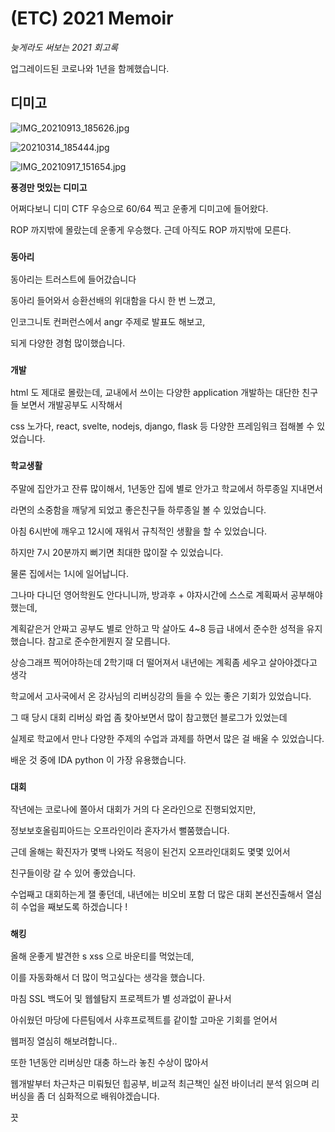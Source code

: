 # (ETC) 2021 Memoir

*늦게라도 써보는 2021 회고록*

업그레이드된 코로나와 1년을 함께했습니다.

## 디미고

![IMG_20210913_185626.jpg]((ETC)%202021%20Memoir%20491904964c30493dbb42708212a34ff3/IMG_20210913_185626.jpg)

![20210314_185444.jpg]((ETC)%202021%20Memoir%20491904964c30493dbb42708212a34ff3/20210314_185444.jpg)

![IMG_20210917_151654.jpg]((ETC)%202021%20Memoir%20491904964c30493dbb42708212a34ff3/IMG_20210917_151654.jpg)

**풍경만 멋있는 디미고**

어쩌다보니 디미 CTF 우승으로 60/64 찍고 운좋게 디미고에 들어왔다.

ROP 까지밖에 몰랐는데  운좋게 우승했다. 근데 아직도 ROP 까지밖에 모른다.

### `동아리`

동아리는 트러스트에 들어갔습니다

동아리 들어와서 승환선배의 위대함을 다시 한 번 느꼈고,

인코그니토 컨퍼런스에서 angr 주제로 발표도 해보고,

되게 다양한 경험 많이했습니다.

### `개발`

html 도 제대로 몰랐는데, 교내에서 쓰이는 다양한 application 개발하는 대단한 친구들 보면서 개발공부도 시작해서

css 노가다, react, svelte, nodejs, django, flask 등 다양한 프레임워크 접해볼 수 있었습니다.

### `학교생활`

주말에 집안가고 잔류 많이해서, 1년동안 집에 별로 안가고 학교에서 하루종일 지내면서

라면의 소중함을 깨닿게 되었고 좋은친구들 하루종일 볼 수 있었습니다.

아침 6시반에 깨우고 12시에 재워서 규칙적인 생활을 할 수 있었습니다.

하지만 7시 20분까지 뻐기면 최대한 많이잘 수 있었습니다.

물론 집에서는 1시에 일어납니다.

그나마 다니던 영어학원도 안다니니까, 방과후 + 야자시간에 스스로 계획짜서 공부해야 했는데,

계획같은거 안짜고 공부도 별로 안하고 막 살아도 4~8 등급 내에서 준수한 성적을 유지했습니다. 참고로 준수한게뭔지 잘 모릅니다. 

상승그래프 찍어야하는데 2학기때 더 떨어져서 내년에는 계획좀 세우고 살아야겠다고 생각

학교에서 고사국에서 온 강사님의 리버싱강의 들을 수 있는 좋은 기회가 있었습니다.

그 때 당시 대회 리버싱 롸업 좀 찾아보면서 많이 참고했던 블로그가 있었는데

실제로 학교에서 만나 다양한 주제의 수업과 과제를 하면서 많은 걸 배울 수 있었습니다.

배운 것 중에 IDA python 이 가장 유용했습니다. 

### `대회`

작년에는 코로나에 쫄아서 대회가 거의 다 온라인으로 진행되었지만, 

정보보호올림피아드는 오프라인이라 혼자가서 뻘쭘했습니다.

근데 올해는 확진자가 몇백 나와도 적응이 된건지 오프라인대회도 몇몇 있어서

친구들이랑 갈 수 있어 좋았습니다.

수업째고 대회하는게 잴 좋던데, 내년에는 비오비 포함 더 많은 대회 본선진출해서 열심히 수업을 째보도록 하겠습니다 !

### `해킹`

올해 운좋게 발견한 s xss 으로 바운티를 먹었는데,

이를 자동화해서 더 많이 먹고싶다는 생각을 했습니다.

마침 SSL 백도어 및 웹쉘탐지 프로젝트가 별 성과없이 끝나서 

아쉬웠던 마당에 다른팀에서 사후프로젝트를 같이할 고마운 기회를 얻어서

웹퍼징 열심히 해보려합니다..

또한 1년동안 리버싱만 대충 하느라 놓친 수상이 많아서

웹개발부터 차근차근 미뤄뒀던 힙공부, 비교적 최근책인 실전 바이너리 분석 읽으며 리버싱을 좀 더 심화적으로 배워야겠습니다.

끗